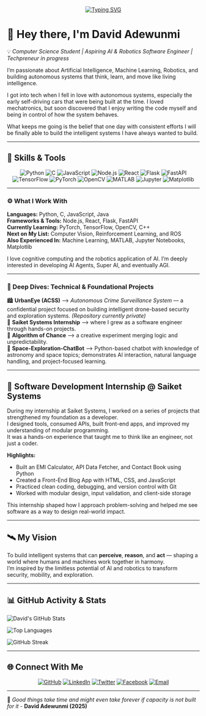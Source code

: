 <!-- Typing Animation Banner -->
<div align="center">
  <a href="https://github.com/davidxml">
    <img src="https://readme-typing-svg.herokuapp.com?font=VT323&size=30&duration=6000&pause=1000&color=00FF00&width=850&lines=Building+the+brains+behind+tomorrow's+autonomous+systems...;Driven+to+deploy+innovative,+intelligent+systems+that+redefines+security...;Redefining+the+future+of+autonomy...;Deeply+involved+in+exploring+the+design+of+autonomous+->;...decision-making+systems+and+AI+agents.;Constantly+growing+my+core+software+engineering+skills+through+->+...;...Hands-on+technical+challenges.;Bridging+logic+and+unpredictability+to+craft+truly+innovative+->+...;....algorithms+and+systems.;Actively+building." alt="Typing SVG"/>
  </a>
</div>



# 👋 Hey there, I'm **David Adewunmi**  

💡 *Computer Science Student | Aspiring AI & Robotics Software Engineer | Techpreneur in progress*  

I’m passionate about Artificial Intelligence, Machine Learning, Robotics, and building autonomous systems that think, learn, and move like living intelligence.  

I got into tech when I fell in love with autonomous systems, especially the early self-driving cars that were being built at the time. I loved mechatronics, but soon discovered that I enjoy writing the code myself and being in control of how the system behaves.  

What keeps me going is the belief that one day with consistent efforts I will be finally able to build the intelligent systems I have always wanted to build.  

---

## 🧠 Skills & Tools  

<p align="center">
  <img src="https://img.shields.io/badge/Python-FFD43B?style=for-the-badge&logo=python&logoColor=blue" alt="Python"/>
  <img src="https://img.shields.io/badge/C-00599C?style=for-the-badge&logo=c&logoColor=white" alt="C"/>
  <img src="https://img.shields.io/badge/JavaScript-F7DF1E?style=for-the-badge&logo=javascript&logoColor=black" alt="JavaScript"/>
  <img src="https://img.shields.io/badge/Node.js-339933?style=for-the-badge&logo=node.js&logoColor=white" alt="Node.js"/>
  <img src="https://img.shields.io/badge/React-61DBFB?style=for-the-badge&logo=react&logoColor=black" alt="React"/>
  <img src="https://img.shields.io/badge/Flask-000000?style=for-the-badge&logo=flask&logoColor=white" alt="Flask"/>
  <img src="https://img.shields.io/badge/FastAPI-009688?style=for-the-badge&logo=fastapi&logoColor=white" alt="FastAPI"/>
  <img src="https://img.shields.io/badge/TensorFlow-FF6F00?style=for-the-badge&logo=tensorflow&logoColor=white" alt="TensorFlow"/>
  <img src="https://img.shields.io/badge/PyTorch-EE4C2C?style=for-the-badge&logo=pytorch&logoColor=white" alt="PyTorch"/>
  <img src="https://img.shields.io/badge/OpenCV-5C3EE8?style=for-the-badge&logo=opencv&logoColor=white" alt="OpenCV"/>
  <img src="https://img.shields.io/badge/MATLAB-0076A8?style=for-the-badge&logo=mathworks&logoColor=white" alt="MATLAB"/>
  <img src="https://img.shields.io/badge/Jupyter-F37626?style=for-the-badge&logo=jupyter&logoColor=white" alt="Jupyter"/>
  <img src="https://img.shields.io/badge/Matplotlib-11557C?style=for-the-badge&logo=plotly&logoColor=white" alt="Matplotlib"/>
</p>

---

### ⚙️ What I Work With  

**Languages:** Python, C, JavaScript, Java  
**Frameworks & Tools:** Node.js, React, Flask, FastAPI  
**Currently Learning:** PyTorch, TensorFlow, OpenCV, C++  
**Next on My List:** Computer Vision, Reinforcement Learning, and ROS  
**Also Experienced In:** Machine Learning, MATLAB, Jupyter Notebooks, Matplotlib  

I love cognitive computing and the robotics application of AI. I’m deeply interested in developing AI Agents, Super AI, and eventually AGI.  

---

### 🚧 Deep Dives: Technical & Foundational Projects  

🏙️ **UrbanEye (ACSS)** —> *Autonomous Crime Surveillance System* — a confidential project focused on building intelligent drone-based security and exploration systems. *(Repository currently private)*  
💼 **Saiket Systems Internship** —> where I grew as a software engineer through hands-on projects.  
🎲 **Algorithm of Chance** —> a creative experiment merging logic and unpredictability.  
🤖 **Space-Exploration-ChatBot** —> Python-based chatbot with knowledge of astronomy and space topics; demonstrates AI interaction, natural language handling, and project-focused learning. 

---

## 💼 Software Development Internship @ Saiket Systems  

During my internship at Saiket Systems, I worked on a series of projects that strengthened my foundation as a developer.  
I designed tools, consumed APIs, built front-end apps, and improved my understanding of modular programming.  
It was a hands-on experience that taught me to think like an engineer, not just a coder.  

**Highlights:**  
- Built an EMI Calculator, API Data Fetcher, and Contact Book using Python  
- Created a Front-End Blog App with HTML, CSS, and JavaScript  
- Practiced clean coding, debugging, and version control with Git  
- Worked with modular design, input validation, and client-side storage  

This internship shaped how I approach problem-solving and helped me see software as a way to design real-world impact.  

---

## 🛰️ My Vision  

To build intelligent systems that can **perceive**, **reason**, and **act** — shaping a world where humans and machines work together in harmony.  
I’m inspired by the limitless potential of AI and robotics to transform security, mobility, and exploration.  

---


## 📊 GitHub Activity & Stats

![David's GitHub Stats](https://github-readme-stats.vercel.app/api?username=davidxml&show_icons=true&theme=github_dark&show_rank=false&rank_icon=github)

![Top Languages](https://github-readme-stats.vercel.app/api/top-langs/?username=davidxml&theme=github_dark)

![GitHub Streak](https://streak-stats.demolab.com?user=davidxml&theme=github_dark)


---

## 🌐 Connect With Me  

<p align="center">
  <a href="https://github.com/davidxml"><img src="https://img.shields.io/badge/GitHub-171515?style=for-the-badge&logo=github&logoColor=white" alt="GitHub"/></a>
  <a href="https://www.linkedin.com/in/david-adewunmi"><img src="https://img.shields.io/badge/LinkedIn-0077B5?style=for-the-badge&logo=linkedin&logoColor=white" alt="LinkedIn"/></a>
  <a href="https://x.com/david_adewunmi_"><img src="https://img.shields.io/badge/X%20(Twitter)-000000?style=for-the-badge&logo=x&logoColor=white" alt="Twitter"/></a>
  <a href="https://www.facebook.com/profile.php?id=100091674964743"><img src="https://img.shields.io/badge/Facebook-1877F2?style=for-the-badge&logo=facebook&logoColor=white" alt="Facebook"/></a>
  <a href="mailto:pycodegenius@gmail.com"><img src="https://img.shields.io/badge/Email-D14836?style=for-the-badge&logo=gmail&logoColor=white" alt="Email"/></a>
</p>

---

🌱 *Good things take time and might even take forever if capacity is not built for it*  - **David Adewunmi (2025)**


<!--
**davidxml/davidxml** is a ✨ _special_ ✨ repository because its `README.md` (this file) appears on your GitHub profile.

Here are some ideas to get you started:

- 🔭 I’m currently working on ...
- 🌱 I’m currently learning ...
- 👯 I’m looking to collaborate on ...
- 🤔 I’m looking for help with ...
- 💬 Ask me about ...
- 📫 How to reach me: ...
- 😄 Pronouns: ...
- ⚡ Fun fact: ...
-->
